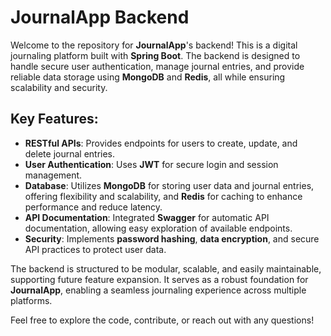 # JournalApp Backend

Welcome to the repository for **JournalApp**'s backend! This is a digital journaling platform built with **Spring Boot**. The backend is designed to handle secure user authentication, manage journal entries, and provide reliable data storage using **MongoDB** and **Redis**, all while ensuring scalability and security.

## Key Features:

- **RESTful APIs**: Provides endpoints for users to create, update, and delete journal entries.
- **User Authentication**: Uses **JWT** for secure login and session management.
- **Database**: Utilizes **MongoDB** for storing user data and journal entries, offering flexibility and scalability, and **Redis** for caching to enhance performance and reduce latency.
- **API Documentation**: Integrated **Swagger** for automatic API documentation, allowing easy exploration of available endpoints.
- **Security**: Implements **password hashing**, **data encryption**, and secure API practices to protect user data.

The backend is structured to be modular, scalable, and easily maintainable, supporting future feature expansion. It serves as a robust foundation for **JournalApp**, enabling a seamless journaling experience across multiple platforms.

Feel free to explore the code, contribute, or reach out with any questions!
